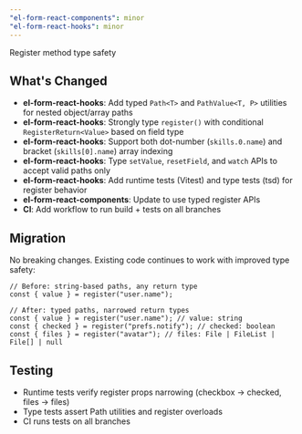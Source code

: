 ```yaml
---
"el-form-react-components": minor
"el-form-react-hooks": minor
---
```


Register method type safety

## What's Changed

- **el-form-react-hooks**: Add typed `Path<T>` and `PathValue<T, P>` utilities for nested object/array paths
- **el-form-react-hooks**: Strongly type `register()` with conditional `RegisterReturn<Value>` based on field type
- **el-form-react-hooks**: Support both dot-number (`skills.0.name`) and bracket (`skills[0].name`) array indexing
- **el-form-react-hooks**: Type `setValue`, `resetField`, and `watch` APIs to accept valid paths only
- **el-form-react-hooks**: Add runtime tests (Vitest) and type tests (tsd) for register behavior
- **el-form-react-components**: Update to use typed register APIs
- **CI**: Add workflow to run build + tests on all branches

## Migration

No breaking changes. Existing code continues to work with improved type safety:

```tsx
// Before: string-based paths, any return type
const { value } = register("user.name");

// After: typed paths, narrowed return types
const { value } = register("user.name"); // value: string
const { checked } = register("prefs.notify"); // checked: boolean
const { files } = register("avatar"); // files: File | FileList | File[] | null
```

## Testing

- Runtime tests verify register props narrowing (checkbox → checked, files → files)
- Type tests assert Path utilities and register overloads
- CI runs tests on all branches
